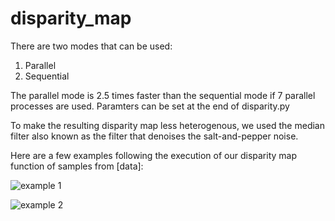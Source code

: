 # disparity_map

There are two modes that can be used:
1. Parallel
2. Sequential

The parallel mode is 2.5 times faster than the sequential mode if 7 parallel processes are used.
Paramters can be set at the end of disparity.py

To make the resulting disparity map less heterogenous, we used the median filter
also known as the filter that denoises the salt-and-pepper noise.

Here are a few examples following the execution of our disparity map function of samples from [data]:

![example 1](https://raw.githubusercontent.com/khmariem/disparity_map/main/depth_map/depth.jpg=100x)

![example 2](https://raw.githubusercontent.com/khmariem/disparity_map/main/depth_map/depth10.jpg=100x)
